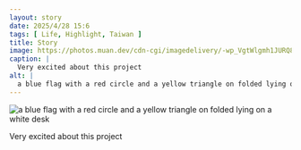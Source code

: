 ```yaml
---
layout: story
date: 2025/4/28 15:6
tags: [ Life, Highlight, Taiwan ]
title: Story
image: https://photos.muan.dev/cdn-cgi/imagedelivery/-wp_VgtWlgmh1JURQ8t1mg/09b993f0-ce5d-4d94-4da2-b967a99c7600/public
caption: |
  Very excited about this project
alt: |
  a blue flag with a red circle and a yellow triangle on folded lying on a white desk
---
```



![a blue flag with a red circle and a yellow triangle on folded lying on a white desk](https://photos.muan.dev/cdn-cgi/imagedelivery/-wp_VgtWlgmh1JURQ8t1mg/09b993f0-ce5d-4d94-4da2-b967a99c7600/public)

Very excited about this project
